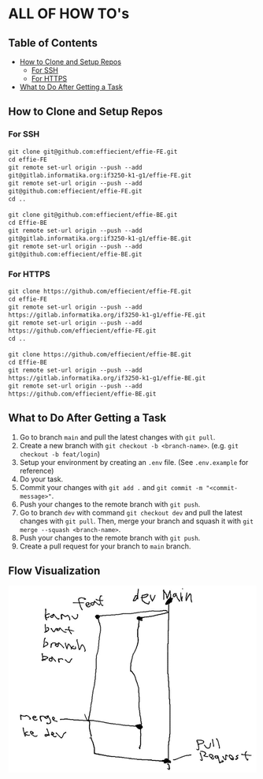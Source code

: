 # ALL OF HOW TO's
## Table of Contents
- [How to Clone and Setup Repos](#how-to-clone-and-setup-repos)
    - [For SSH](#for-ssh)
    - [For HTTPS](#for-https)
- [What to Do After Getting a Task](#what-to-do-after-getting-a-task)

## How to Clone and Setup Repos
### For SSH

```
git clone git@github.com:effiecient/effie-FE.git
cd effie-FE
git remote set-url origin --push --add git@gitlab.informatika.org:if3250-k1-g1/effie-FE.git
git remote set-url origin --push --add git@github.com:effiecient/effie-FE.git
cd ..

git clone git@github.com:effiecient/effie-BE.git
cd Effie-BE
git remote set-url origin --push --add git@gitlab.informatika.org:if3250-k1-g1/effie-BE.git
git remote set-url origin --push --add git@github.com:effiecient/effie-BE.git
```

### For HTTPS

```
git clone https://github.com/effiecient/effie-FE.git
cd effie-FE
git remote set-url origin --push --add https://gitlab.informatika.org/if3250-k1-g1/effie-FE.git
git remote set-url origin --push --add https://github.com/effiecient/effie-FE.git
cd ..

git clone https://github.com/effiecient/effie-BE.git
cd Effie-BE
git remote set-url origin --push --add https://gitlab.informatika.org/if3250-k1-g1/effie-BE.git
git remote set-url origin --push --add https://github.com/effiecient/effie-BE.git
```

## What to Do After Getting a Task
1. Go to branch `main` and pull the latest changes with `git pull`.
2. Create a new branch with `git checkout -b <branch-name>`. (e.g. `git checkout -b feat/login`)
3. Setup your environment by creating an `.env` file. (See `.env.example` for reference)
4. Do your task.
5. Commit your changes with `git add .` and `git commit -m "<commit-message>"`.
6. Push your changes to the remote branch with `git push`.
7. Go to branch `dev` with command `git checkout dev` and pull the latest changes with `git pull`. Then, merge your branch and squash it with `git merge --squash <branch-name>`.
8. Push your changes to the remote branch with `git push`.
9. Create a pull request for your branch to `main` branch.

## Flow Visualization
![Flow Visualization](flow-vis.jpg)